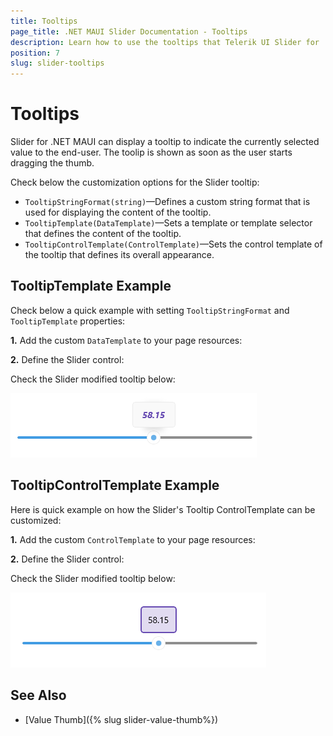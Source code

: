 ```yaml
---
title: Tooltips
page_title: .NET MAUI Slider Documentation - Tooltips
description: Learn how to use the tooltips that Telerik UI Slider for .NET MAUI control provides.
position: 7
slug: slider-tooltips
---
```


# Tooltips

Slider for .NET MAUI can display a tooltip to indicate the currently selected value to the end-user. The toolip is shown as soon as the user starts dragging the thumb.

Check below the customization options for the Slider tooltip:

* `TooltipStringFormat(string)`&mdash;Defines a custom string format that is used for displaying the content of the tooltip.
* `TooltipTemplate(DataTemplate)`&mdash;Sets a template or template selector that defines the content of the tooltip.
* `TooltipControlTemplate(ControlTemplate)`&mdash;Sets the control template of the tooltip that defines its overall appearance.

## TooltipTemplate Example

Check below a quick example with setting `TooltipStringFormat` and `TooltipTemplate` properties:

**1.** Add the custom `DataTemplate` to your page resources:

<snippet id='slider-tooltiptemplate-datatemplate' />

**2.** Define the Slider control:

<snippet id='slider-tooltiptemplate-xaml' />

Check the Slider modified tooltip below:

![Telerik Slider for .NET MAUI Tooltip](images/slider-tooltips-template.png)

## TooltipControlTemplate Example

Here is quick example on how the Slider's Tooltip ControlTemplate can be customized:

**1.** Add the custom `ControlTemplate` to your page resources:

<snippet id='slider-tooltiptemplate-controltemplate' />

**2.** Define the Slider control:

<snippet id='slider-tooltipcontroltemplate-xaml' />

Check the Slider modified tooltip below:

![Telerik Slider for .NET MAUI Tooltip](images/slider-tooltips-controltemplate.png)

## See Also

- [Value Thumb]({% slug slider-value-thumb%})